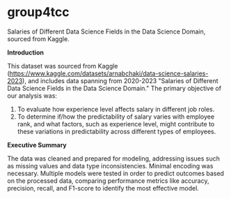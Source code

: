 # group4tcc
Salaries of Different Data Science Fields in the Data Science Domain, sourced from Kaggle.

**Introduction**

This dataset was sourced from Kaggle (https://www.kaggle.com/datasets/arnabchaki/data-science-salaries-2023), and includes data spanning from 2020-2023 "Salaries of Different Data Science Fields in the Data Science Domain."
The primary objective of our analysis was:
1. To evaluate how experience level affects salary in different job roles.
2. To determine if/how the predictability of salary varies with employee rank, and what factors, such as experience level, might contribute to these variations in predictability across different types of employees.

**Executive Summary**

The data was cleaned and prepared for modeling, addressing issues such as missing values and data type inconsistencies. Minimal encoding was necessary. Multiple models were tested in order to predict outcomes based on the processed data, comparing performance metrics like accuracy, precision, recall, and F1-score to identify the most effective model.

